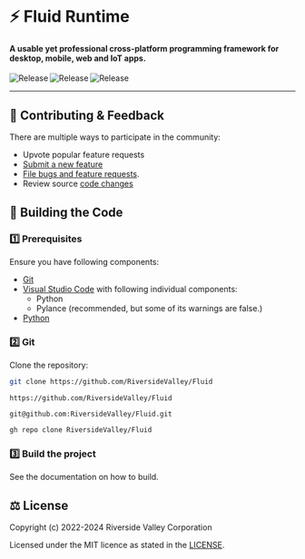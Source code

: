 # ⚡ Fluid Runtime

#### A usable yet professional cross-platform programming framework for desktop, mobile, web and IoT apps.

<p align="center">
  <a title="Codefactor" target="_blank" href="https://github.com/RiversideValley/Flux/commits">
    <img align="left" src="https://www.codefactor.io/repository/github/RiversideValley/Fluid/badge" alt="Release" />
  </a>
  <a title="GitHub Releases" target="_blank" href="https://github.com/RiversideValley/Fluid/releases">
    <img align="left" src="https://img.shields.io/github/v/release/RiversideValley/Fluid?include_prereleases" alt="Release" />
  </a>
  <a title="GitHub Releases" target="_blank" href="https://github.com/RiversideValley/Fluid/releases">
    <img align="left" src="https://img.shields.io/github/repo-size/RiversideValley/Fluid" alt="Release" />
  </a>
</p>

<br/>

---

<!--## 🎁 Installation

### Via GitHub

See the [releases page](https://github.com/RiversideValley/Emerald/releases)

### Building from source
###### ⭐Recommended⭐

This is our preferred method.
See [this section](#-building-the-code)-->

<!--### 📸 Screenshots

<a title="Emerald Screenshot" target="_blank" href="https://github.com/RiversideValley/Emerald">
  <img align="left" src="https://user-images.githubusercontent.com/82730163/210150183-fd324c12-5a90-4ffb-964d-c8ccae2c9cee.png" alt="Release" />
</a>-->

<!--###### 📝 This screenshot is from [`redesign`](https://github.com/RiversideValley/Emerald/pull/19)-->

## 🦜 Contributing & Feedback

There are multiple ways to participate in the community:

- Upvote popular feature requests
- [Submit a new feature](https://github.com/RiversideValley/Fluid/pulls)
- [File bugs and feature requests](https://github.com/RiversideValley/Fluid/issues/new/choose).
- Review source [code changes](https://github.com/RiversideValley/Fluid/commits)

<!--
### 🏗️ Codebase Structure

```
.
├──src                               // Source code for System modules
└──System.py                         // Collection of all submodules in one module
```
-->

<!--
### 🗃️ Contributors

<a href="https://github.com/RiversideValley/Fluid/graphs/contributors">
  <img src="https://contrib.rocks/image?repo=RiversideValley/Fluid" />
</a>
-->

## 🔨 Building the Code

### 1️⃣ Prerequisites

Ensure you have following components:

- [Git](https://git-scm.com/)
- [Visual Studio Code](https://code.visualstudio.com/) with following individual components:
  - Python
  - Pylance (recommended, but some of its warnings are false.)
- [Python](https://www.python.org/downloads/)

### 2️⃣ Git

Clone the repository:

```bash
git clone https://github.com/RiversideValley/Fluid
```

```http
https://github.com/RiversideValley/Fluid
```

```console
git@github.com:RiversideValley/Fluid.git
```

```bash
gh repo clone RiversideValley/Fluid
```

### 3️⃣ Build the project

See the documentation on how to build.

## ⚖️ License

Copyright (c) 2022-2024 Riverside Valley Corporation

Licensed under the MIT licence as stated in the [LICENSE](LICENSE.md).